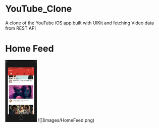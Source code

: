 # YouTube_Clone
A clone of the YouTube iOS app built with UIKit and fetching Video data from REST API
# Home Feed
<img src="images/HomeFeed.png" width="100">
![](images/HomeFeed.png)
